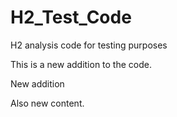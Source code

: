 # H2_Test_Code
H2 analysis code for testing purposes

This is a new addition to the code.


New addition

Also new content.
